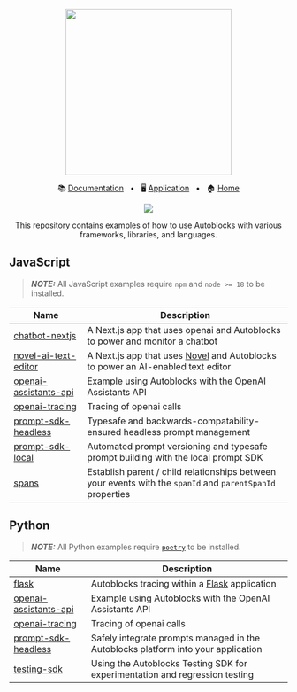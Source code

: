 <!-- banner start -->
<p align="center">
  <img src="https://app.autoblocks.ai/images/logo.png" width="300px">
</p>

<p align="center">
  📚
  <a href="https://docs.autoblocks.ai/">Documentation</a>
  &nbsp;
  •
  &nbsp;
  🖥️
  <a href="https://app.autoblocks.ai/">Application</a>
  &nbsp;
  •
  &nbsp;
  🏠
  <a href="https://www.autoblocks.ai/">Home</a>
</p>
<!-- banner end -->

<p align="center">
  <a href="https://github.com/autoblocksai/autoblocks-examples/actions/workflows/ci.yml">
    <img src="https://github.com/autoblocksai/autoblocks-examples/actions/workflows/ci.yml/badge.svg?branch=main">
  </a>
</p>

<p align="center">
  This repository contains examples of how to use Autoblocks with various frameworks, libraries, and languages.
</p>

## JavaScript

> **_NOTE:_** All JavaScript examples require `npm` and `node >= 18` to be installed.

<!-- JavaScript start -->

| Name                                                       | Description                                                                                                            |
| ---------------------------------------------------------- | ---------------------------------------------------------------------------------------------------------------------- |
| [chatbot-nextjs](/JavaScript/chatbot-nextjs)               | A Next.js app that uses openai and Autoblocks to power and monitor a chatbot                                           |
| [novel-ai-text-editor](/JavaScript/novel-ai-text-editor)   | A Next.js app that uses [Novel](https://github.com/steven-tey/novel) and Autoblocks to power an AI-enabled text editor |
| [openai-assistants-api](/JavaScript/openai-assistants-api) | Example using Autoblocks with the OpenAI Assistants API                                                                |
| [openai-tracing](/JavaScript/openai-tracing)               | Tracing of openai calls                                                                                                |
| [prompt-sdk-headless](/JavaScript/prompt-sdk-headless)     | Typesafe and backwards-compatability-ensured headless prompt management                                                |
| [prompt-sdk-local](/JavaScript/prompt-sdk-local)           | Automated prompt versioning and typesafe prompt building with the local prompt SDK                                     |
| [spans](/JavaScript/spans)                                 | Establish parent / child relationships between your events with the `spanId` and `parentSpanId` properties             |

<!-- JavaScript end -->

## Python

> **_NOTE:_** All Python examples require [`poetry`](https://python-poetry.org/docs/#installation) to be installed.

<!-- Python start -->

| Name                                                   | Description                                                                         |
| ------------------------------------------------------ | ----------------------------------------------------------------------------------- |
| [flask](/Python/flask)                                 | Autoblocks tracing within a [Flask](https://flask.palletsprojects.com/) application |
| [openai-assistants-api](/Python/openai-assistants-api) | Example using Autoblocks with the OpenAI Assistants API                             |
| [openai-tracing](/Python/openai-tracing)               | Tracing of openai calls                                                             |
| [prompt-sdk-headless](/Python/prompt-sdk-headless)     | Safely integrate prompts managed in the Autoblocks platform into your application   |
| [testing-sdk](/Python/testing-sdk)                     | Using the Autoblocks Testing SDK for experimentation and regression testing         |

<!-- Python end -->
